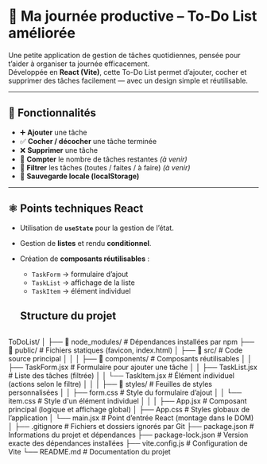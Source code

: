# 📝 Ma journée productive – To-Do List améliorée

Une petite application de gestion de tâches quotidiennes, pensée pour t’aider à organiser ta journée efficacement.  
Développée en **React (Vite)**, cette To-Do List permet d’ajouter, cocher et supprimer des tâches facilement — avec un design simple et réutilisable.

---

## 🚀 Fonctionnalités

- ➕ **Ajouter** une tâche  
- ✅ **Cocher / décocher** une tâche terminée  
- ❌ **Supprimer** une tâche  
- 🔢 **Compter** le nombre de tâches restantes *(à venir)*  
- 🎯 **Filtrer** les tâches (toutes / faites / à faire) *(à venir)*  
- 💾 **Sauvegarde locale (localStorage)**

---

## ⚛️ Points techniques React

- Utilisation de **`useState`** pour la gestion de l’état.  
- Gestion de **listes** et rendu **conditionnel**.  
- Création de **composants réutilisables** :
  - `TaskForm` → formulaire d’ajout  
  - `TaskList` → affichage de la liste  
  - `TaskItem` → élément individuel

  ## Structure du projet

  ```bash
ToDoList/
│
├── 📁 node_modules/                 # Dépendances installées par npm
├── 📁 public/                       # Fichiers statiques (favicon, index.html)
│
├── 📁 src/                          # Code source principal
│   │
│   ├── 📁 components/               # Composants réutilisables
│   │   ├── TaskForm.jsx             # Formulaire pour ajouter une tâche
│   │   ├── TaskList.jsx             # Liste des tâches (filtrée)
│   │   └── TaskItem.jsx             # Élément individuel (actions selon le filtre)
│   │
│   ├── 📁 styles/                   # Feuilles de styles personnalisées
│   │   ├── form.css                 # Style du formulaire d’ajout
│   │   └── item.css                 # Style d'un élément individuel
│   │
│   ├── App.jsx                      # Composant principal (logique et affichage global)
│   ├── App.css                      # Styles globaux de l’application
│   └── main.jsx                     # Point d’entrée React (montage dans le DOM)
│
├── .gitignore                       # Fichiers et dossiers ignorés par Git
├── package.json                     # Informations du projet et dépendances
├── package-lock.json                # Version exacte des dépendances installées
├── vite.config.js                   # Configuration de Vite
└── README.md                        # Documentation du projet
  ```